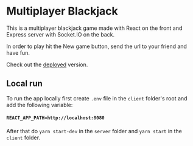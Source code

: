 # Multiplayer Blackjack

This is a multiplayer blackjack game made with React on the front and Express server with Socket.IO on the back.

In order to play hit the New game button, send the url to your friend and have fun.

Check out the [deployed](https://blackjack-come-and-play.netlify.app/) version.


## Local run

To run the app locally first create `.env` file in the `client` folder's root and add the following variable:
#### `REACT_APP_PATH=http://localhost:8080`

After that do `yarn start-dev` in the `server` folder and `yarn start` in the `client` folder.


